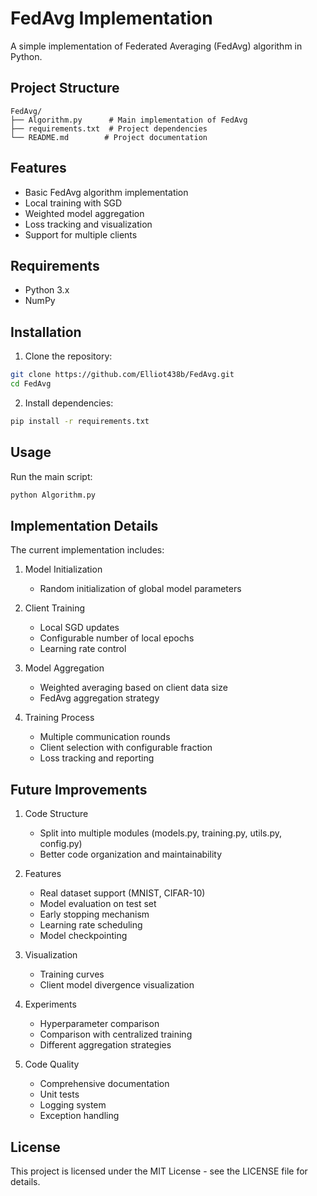 # FedAvg Implementation

A simple implementation of Federated Averaging (FedAvg) algorithm in Python.

## Project Structure

```
FedAvg/
├── Algorithm.py      # Main implementation of FedAvg
├── requirements.txt  # Project dependencies
└── README.md        # Project documentation
```

## Features

- Basic FedAvg algorithm implementation
- Local training with SGD
- Weighted model aggregation
- Loss tracking and visualization
- Support for multiple clients

## Requirements

- Python 3.x
- NumPy

## Installation

1. Clone the repository:
```bash
git clone https://github.com/Elliot438b/FedAvg.git
cd FedAvg
```

2. Install dependencies:
```bash
pip install -r requirements.txt
```

## Usage

Run the main script:
```bash
python Algorithm.py
```

## Implementation Details

The current implementation includes:

1. Model Initialization
   - Random initialization of global model parameters

2. Client Training
   - Local SGD updates
   - Configurable number of local epochs
   - Learning rate control

3. Model Aggregation
   - Weighted averaging based on client data size
   - FedAvg aggregation strategy

4. Training Process
   - Multiple communication rounds
   - Client selection with configurable fraction
   - Loss tracking and reporting

## Future Improvements

1. Code Structure
   - Split into multiple modules (models.py, training.py, utils.py, config.py)
   - Better code organization and maintainability

2. Features
   - Real dataset support (MNIST, CIFAR-10)
   - Model evaluation on test set
   - Early stopping mechanism
   - Learning rate scheduling
   - Model checkpointing

3. Visualization
   - Training curves
   - Client model divergence visualization

4. Experiments
   - Hyperparameter comparison
   - Comparison with centralized training
   - Different aggregation strategies

5. Code Quality
   - Comprehensive documentation
   - Unit tests
   - Logging system
   - Exception handling

## License

This project is licensed under the MIT License - see the LICENSE file for details.
